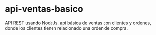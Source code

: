 # api-ventas-basico
API REST usando NodeJs. api básica de ventas con clientes y ordenes, donde los clientes tienen relacionado una orden de compra.
